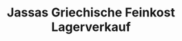 ---
title: "Jassas Griechische Feinkost Lagerverkauf"
url: /bad-lippspringe/jassas-griechische-feinkost-lagerverkauf/
shop: Feinkost
---